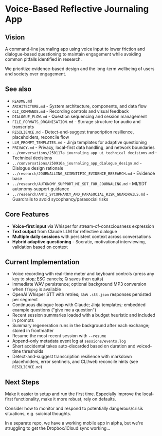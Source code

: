 # Voice-Based Reflective Journaling App

## Vision

A command-line journaling app using voice input to lower friction and dialogue-based questioning to maintain engagement while avoiding common pitfalls identified in research.

We prioritize evidence-based design and the long-term wellbeing of users and society over engagement.

## See also

- `README.md`
- `ARCHITECTURE.md` - System architecture, components, and data flow
- `CLI_COMMANDS.md` - Recording controls and visual feedback
- `DIALOGUE_FLOW.md` - Question sequencing and session management
- `FILE_FORMATS_ORGANISATION.md` - Storage structure for audio and transcripts
- `RESILIENCE.md` - Detect-and-suggest transcription resilience, placeholders, reconcile flow
- `LLM_PROMPT_TEMPLATES.md` - Jinja templates for adaptive questioning
- `PRIVACY.md` - Privacy, local-first data handling, and network boundaries
- `../conversations/250117a_journaling_app_ui_technical_decisions.md` - Technical decisions
- `../conversations/250916a_journaling_app_dialogue_design.md` - Dialogue design rationale
- `../research/JOURNALLING_SCIENTIFIC_EVIDENCE_RESEARCH.md` - Evidence base
- `../research/AUTONOMY_SUPPORT_MI_SDT_FOR_JOURNALING.md` - MI/SDT autonomy‑support guidance
- `../research/ANTI_SYCOPHANCY_AND_PARASOCIAL_RISK_GUARDRAILS.md` - Guardrails to avoid sycophancy/parasocial risks

## Core Features

- **Voice-first input** via Whisper for stream-of-consciousness expression
- **Text output** from Claude LLM for reflective dialogue
- **Multiple daily sessions** with persistent context across conversations
- **Hybrid adaptive questioning** - Socratic, motivational interviewing, validation based on context


## Current Implementation

- Voice recording with real-time meter and keyboard controls (press any key to stop; ESC cancels; Q saves then quits)
- Immediate WAV persistence; optional background MP3 conversion when `ffmpeg` is available
- OpenAI Whisper STT with retries; raw `.stt.json` responses persisted per segment
- Continuous dialogue loop with Claude; Jinja templates; embedded example questions ("give me a question")
- Recent session summaries loaded with a budget heuristic and included in prompts
- Summary regeneration runs in the background after each exchange; stored in frontmatter
- Resume the most recent session with `--resume`
- Append-only metadata event log at `sessions/events.log`
- Short accidental takes auto-discarded based on duration and voiced-time thresholds
- Detect-and-suggest transcription resilience with markdown placeholders, error sentinels, and CLI/web reconcile hints (see `RESILIENCE.md`)


## Next Steps

Make it easier to setup and run the first time. Especially improve the local-first functionality, make it more robust, rely on defaults.

Consider how to monitor and respond to potentially dangerous/crisis situations, e.g. suicidal thoughts.

In a separate repo, we have a working mobile app in alpha, but we're struggling to get the Dropbox/iCloud sync working...

